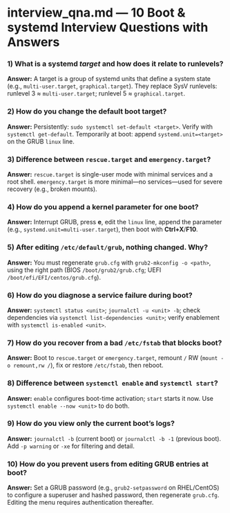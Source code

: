 # interview_qna.md — 10 Boot & systemd Interview Questions **with Answers**

### 1) What is a systemd *target* and how does it relate to runlevels?
**Answer:** A target is a group of systemd units that define a system state (e.g., `multi-user.target`, `graphical.target`). They replace SysV runlevels: runlevel 3 ≈ `multi-user.target`; runlevel 5 ≈ `graphical.target`.

### 2) How do you change the default boot target?
**Answer:** Persistently: `sudo systemctl set-default <target>`. Verify with `systemctl get-default`. Temporarily at boot: append `systemd.unit=<target>` on the GRUB `linux` line.

### 3) Difference between `rescue.target` and `emergency.target`?
**Answer:** `rescue.target` is single-user mode with minimal services and a root shell. `emergency.target` is more minimal—no services—used for severe recovery (e.g., broken mounts).

### 4) How do you append a kernel parameter for one boot?
**Answer:** Interrupt GRUB, press **e**, edit the `linux` line, append the parameter (e.g., `systemd.unit=multi-user.target`), then boot with **Ctrl+X**/**F10**.

### 5) After editing `/etc/default/grub`, nothing changed. Why?
**Answer:** You must regenerate `grub.cfg` with `grub2-mkconfig -o <path>`, using the right path (BIOS `/boot/grub2/grub.cfg`; UEFI `/boot/efi/EFI/centos/grub.cfg`).

### 6) How do you diagnose a service failure during boot?
**Answer:** `systemctl status <unit>`; `journalctl -u <unit> -b`; check dependencies via `systemctl list-dependencies <unit>`; verify enablement with `systemctl is-enabled <unit>`.

### 7) How do you recover from a bad `/etc/fstab` that blocks boot?
**Answer:** Boot to `rescue.target` or `emergency.target`, remount `/` RW (`mount -o remount,rw /`), fix or restore `/etc/fstab`, then reboot.

### 8) Difference between `systemctl enable` and `systemctl start`?
**Answer:** `enable` configures boot-time activation; `start` starts it now. Use `systemctl enable --now <unit>` to do both.

### 9) How do you view only the current boot’s logs?
**Answer:** `journalctl -b` (current boot) or `journalctl -b -1` (previous boot). Add `-p warning` or `-xe` for filtering and detail.

### 10) How do you prevent users from editing GRUB entries at boot?
**Answer:** Set a GRUB password (e.g., `grub2-setpassword` on RHEL/CentOS) to configure a superuser and hashed password, then regenerate `grub.cfg`. Editing the menu requires authentication thereafter.
